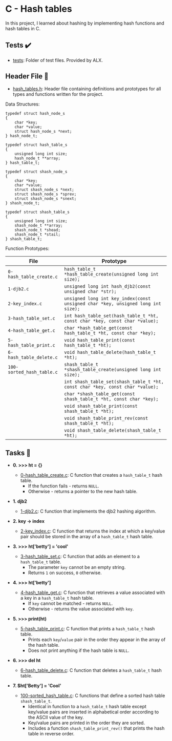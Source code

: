 # C - Hash tables

In this project, I learned about hashing by implementing hash functions
and hash tables in C.

## Tests :heavy_check_mark:

- [tests](./tests): Folder of test files. Provided by ALX.

## Header File :file_folder:

- [hash_tables.h](./hash_tables.h): Header file containing definitions and prototypes for
  all types and functions written for the project.

Data Structures:

```
typedef struct hash_node_s
{
	char *key;
	char *value;
	struct hash_node_s *next;
} hash_node_t;

typedef struct hash_table_s
{
	unsigned long int size;
	hash_node_t **array;
} hash_table_t;

typedef struct shash_node_s
{
	char *key;
	char *value;
	struct shash_node_s *next;
	struct shash_node_s *sprev;
	struct shash_node_s *snext;
} shash_node_t;

typedef struct shash_table_s
{
	unsigned long int size;
	shash_node_t **array;
	shash_node_t *shead;
	shash_node_t *stail;
} shash_table_t;
```

Function Prototypes:

| File                      | Prototype                                                                        |
| ------------------------- | -------------------------------------------------------------------------------- |
| `0-hash_table_create.c`   | `hash_table_t *hash_table_create(unsigned long int size);`                       |
| `1-djb2.c`                | `unsigned long int hash_djb2(const unsigned char *str);`                         |
| `2-key_index.c`           | `unsigned long int key_index(const unsigned char *key, unsigned long int size);` |
| `3-hash_table_set.c`      | `int hash_table_set(hash_table_t *ht, const char *key, const char *value);`      |
| `4-hash_table_get.c`      | `char *hash_table_get(const hash_table_t *ht, const char *key);`                 |
| `5-hash_table_print.c`    | `void hash_table_print(const hash_table_t *ht);`                                 |
| `6-hash_table_delete.c`   | `void hash_table_delete(hash_table_t *ht);`                                      |
| `100-sorted_hash_table.c` | `shash_table_t *shash_table_create(unsigned long int size);`                     |
|                           | `int shash_table_set(shash_table_t *ht, const char *key, const char *value);`    |
|                           | `char *shash_table_get(const shash_table_t *ht, const char *key);`               |
|                           | `void shash_table_print(const shash_table_t *ht);`                               |
|                           | `void shash_table_print_rev(const shash_table_t *ht);`                           |
|                           | `void shash_table_delete(shash_table_t *ht);`                                    |

## Tasks :page_with_curl:

- **0. >>> ht = {}**

  - [0-hash_table_create.c](./0-hash_table_create.c): C function that creates a `hash_table_t`
    hash table.
    - If the function fails - returns `NULL`.
    - Otherwise - returns a pointer to the new hash table.

- **1. djb2**

  - [1-djb2.c](./1-djb2.c): C function that implements the djb2 hashing algorithm.

- **2. key -> index**

  - [2-key_index.c](./2-key_index.c): C function that returns the index at which a key/value
    pair should be stored in the array of a `hash_table_t` hash table.

- **3. >>> ht['betty'] = 'cool'**

  - [3-hash_table_set.c](./3-hash_table_set.c): C function that adds an element to a
    `hash_table_t` table.
    - The parameter `key` cannot be an empty string.
    - Returns `1` on success, `0` otherwise.

- **4. >>> ht['betty']**

  - [4-hash_table_get.c](./4-hash_table_get.c): C function that retrieves a value associated
    with a key in a `hash_table_t` hash table.
    - If `key` cannot be matched - returns `NULL`.
    - Otherwise - returns the value associated with `key`.

- **5. >>> print(ht)**

  - [5-hash_table_print.c](./5-hash_table_print.c): C function that prints a `hash_table_t`
    hash table.
    - Prints each `key`/`value` pair in the order they appear in the array of the hash table.
    - Does not print anything if the hash table is `NULL`.

- **6. >>> del ht**

  - [6-hash_table_delete.c](./6-hasb_table_delete.c): C function that deletes a
    `hash_table_t` hash table.

- **7. $ht['Betty'] = 'Cool'**
  - [100-sorted_hash_table.c](./100-sorted_hash_table.c): C functions that define a sorted
    hash table `shash_table_t`.
    - Identical in function to a `hash_table_t` hash table except key/value
      pairs are inserted in alphabetical order according to the ASCII value of the key.
    - Key/value pairs are printed in the order they are sorted.
    - Includes a function `shash_table_print_rev()` that prints the hash table
      in reverse order.
